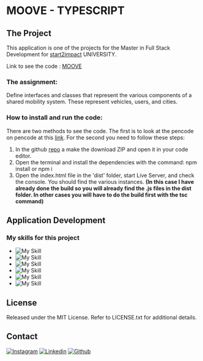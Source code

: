 # MOOVE - TYPESCRIPT

## The Project

This application is one of the projects for the Master in Full Stack Development for [start2impact](https://www.start2impact.it/) UNIVERSITY.

Link to see the code : <a href="https://codepen.io/Lorycaste98/pen/RwmjVNw?editors=1111" target="_blank">MOOVE</a>

### The assignment:

Define interfaces and classes that represent the various components of a shared mobility system. 
These represent vehicles, users, and cities.

### How to install and run the code:

There are two methods to see the code. The first is to look at the pencode on pencode at this <a href="https://codepen.io/Lorycaste98/pen/RwmjVNw?editors=1111" target="_blank">link</a>. 
For the second you need to follow these steps:

1. In the github <a href="https://github.com/Lorycaste98/typescript" target="_blank">repo</a> a make the download ZIP and open it in your code editor.
2. Open the terminal and install the dependencies with the command:
   npm install or npm i
3. Open the index.html file in the 'dist' folder, start Live Server, and check the console.
   You should find the various instances.
   **(In this case I have already done the build so you will already find the .js files in the dist folder. In other cases you will have to do the build first with the tsc command)**
   
## Application Development

### My skills for this project

- ![My Skill](https://skillicons.dev/icons?i=html)
- ![My Skill](https://skillicons.dev/icons?i=css)
- ![My Skill](https://skillicons.dev/icons?i=js)
- ![My Skill](https://skillicons.dev/icons?i=ts)
- ![My Skill](https://skillicons.dev/icons?i=nodejs)
- ![My Skill](https://skillicons.dev/icons?i=git)

## License

Released under the MIT License. Refer to LICENSE.txt for additional details.

## Contact

[![Instagram](https://skillicons.dev/icons?i=instagram)](https://www.instagram.com/lorycastelletti/)
[![Linkedin](https://skillicons.dev/icons?i=linkedin)](https://www.linkedin.com/in/lorenzo-castelletti-532b9b191/)
[![Github](https://skillicons.dev/icons?i=github)](https://github.com/Lorycaste98)
